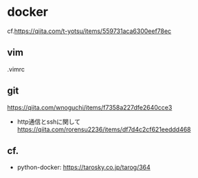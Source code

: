 # docker

cf.https://qiita.com/t-yotsu/items/559731aca6300eef78ec

## vim 
.vimrc

## git
https://qiita.com/wnoguchi/items/f7358a227dfe2640cce3
- http通信とsshに関して
https://qiita.com/rorensu2236/items/df7d4c2cf621eeddd468




## cf.
- python-docker: https://tarosky.co.jp/tarog/364
